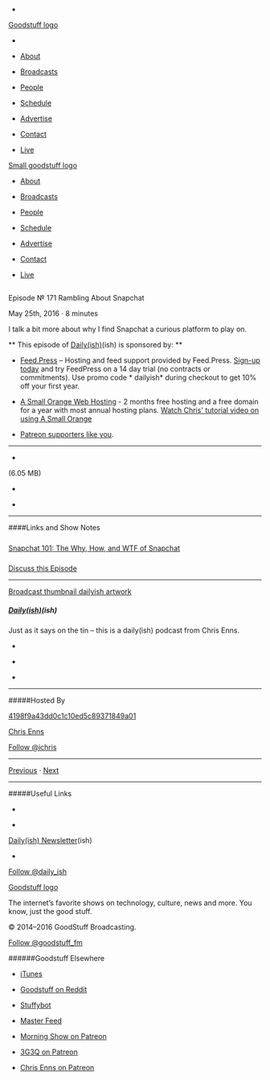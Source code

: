 

-
[Goodstuff logo](http://www.goodstuff.fm/)[](/assets/goodstuff_logo-17c1fe6f378352de5d7345f76152130b.svg)

-


-  [About](/about)

-  [Broadcasts](/broadcasts)

-  [People](/people)

-  [Schedule](/schedule)

-  [Advertise](/advertise)

-  [Contact](/contact)

-  [Live](/live)


[Small goodstuff logo](http://www.goodstuff.fm/)[](/assets/small_goodstuff_logo-bf032e72b9ec41494f4d90905f1ad619.svg)


-  [About](/about)

-  [Broadcasts](/broadcasts)

-  [People](/people)

-  [Schedule](/schedule)

-  [Advertise](/advertise)

-  [Contact](/contact)

-  [Live](/live)


##
Episode № 171
Rambling About Snapchat


May 25th, 2016
&middot;
8
minutes


I talk a bit more about why I find Snapchat a curious platform to play on.


**
This episode of
[Daily(ish)](/dailyish)(ish)
is sponsored by:
**


-  [Feed.Press](http://feed.press/dailyish) – Hosting and feed support provided by Feed.Press.  [Sign-up today](http://feed.press/dailyish) and try FeedPress on a 14 day trial (no contracts or commitments). Use promo code * dailyish* during checkout to get 10% off your first year.

-  [A Small Orange Web Hosting](http://asmallorange.7eer.net/c/144877/177701/3107) - 2 months free hosting and a free domain for a year with most annual hosting plans.  [Watch Chris' tutorial video on using A Small Orange](https://www.youtube.com/watch?v=_dQr69-dkbU)

-  [Patreon supporters like you](http://www.patreon.com/ichris).


------------------------------


-
[](http://podcasts-1.feedpress.co/10587/dailyish-171.mp3)(6.05 MB)

-
[](http://twitter.com/intent/tweet?text=Daily(ish)%20%E2%84%96%20171%20on%20@goodstuff_fm%20-%20http://goodstuff.fm/dailyish/171)

-
[](http://www.facebook.com/sharer/sharer.php?u=http://goodstuff.fm/dailyish/171)


------------------------------


####Links and Show Notes

#####
[Snapchat 101: The Why, How, and WTF of Snapchat](https://gumroad.com/l/snapchat101)


#####
[Discuss this Episode](https://www.reddit.com/r/Goodstuff_fm/comments/4l0m0f/dailyish_171_rambling_about_snapchat/)


------------------------------


[Broadcast thumbnail dailyish artwork](/dailyish)[](https://goodstuffs3.s3.amazonaws.com/uploads/broadcast/image/22/broadcast_thumbnail_dailyish_artwork.png)

##### [Daily(ish)](/dailyish)(ish)


Just as it says on the tin – this is a daily(ish) podcast from Chris Enns.

-
[](https://itunes.apple.com/ca/podcast/pdcst/id815675012)

-
[](http://feeds.goodstuff.fm/dailyish)

-
[](mailto:chris@goodstuff.fm?cc=sponsorship%40goodstuff.fm&subject=%5BGoodStuff%20FM%5D%20Sponsorship%20Inquiry%20for%20Daily%28ish%29)


------------------------------


#####Hosted By


[4198f9a43dd0c1c10ed5c89371849a01](/people/chris-enns)[](http://gravatar.com/avatar/4198f9a43dd0c1c10ed5c89371849a01.png?s=300&r=pg)

[Chris Enns](/people/chris-enns)


[Follow @ichris](https://twitter.com/ichris)


------------------------------


[Previous](/dailyish/170)
&middot;
[Next](/dailyish/172)


------------------------------


#####Useful Links

-
[](mailto:chris@goodstuff.fm?subject=%5BGoodstuff%20FM%5D%20Feedback%20for%20Daily%28ish%29)

-
[Daily(ish) Newsletter](http://www.goodstuff.fm/dailyish/newsletter)(ish)


-
[Follow @daily_ish](https://twitter.com/daily_ish)


[Goodstuff logo](http://www.goodstuff.fm/)[](/assets/goodstuff_logo-17c1fe6f378352de5d7345f76152130b.svg)


The internet’s favorite shows on technology, culture, news and more. You know, just the good stuff.


&copy; 2014&ndash;2016 GoodStuff Broadcasting.

[Follow @goodstuff_fm](https://twitter.com/goodstufffm)


######Goodstuff Elsewhere

-  [iTunes](https://itunes.apple.com/us/artist/goodstuff-fm/id843385597?mt=2)

-  [Goodstuff on Reddit](https://www.reddit.com/r/Goodstuff_fm/)

-  [Stuffybot](http://stuffybot.goodstuff.fm)

-  [Master Feed](/master/feed)

-  [Morning Show on Patreon](https://www.patreon.com/morningshow)

-  [3G3Q on Patreon](https://www.patreon.com/3g3q)

-  [Chris Enns on Patreon](https://www.patreon.com/ichris)
